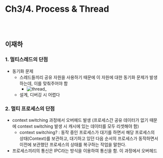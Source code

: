# Ch3/4. Process & Thread 

<br>
<br>

## 이재하
### 1. 멀티스레드의 단점

- 동기화 문제
	- 스레드들끼리 공유 자원을 사용하기 때문에 이 자원에 대한 동기화 문제가 발생하는데, 이를 맞춰주어야 함
	  - ![thread_](https://velog.velcdn.com/images/chjh121/post/d8c055d1-6d7f-468a-ac18-a2206e717478/img.png)
  - 설계, 디버깅 시 어렵다
	
### 2. 멀티 프로세스의 단점

- context switching 과정에서 오버헤드 발생 (프로세스간 공유 데이터가 없기 때문에 context switching 발생 시 캐시에 있는 데이터를 모두 리셋해야 함)
  - context switching? : 동작 중인 프로세스가 대기를 하면서 해당 프로세스의 상태(Context)를 보관하고, 대기하고 있던 다음 순서의 프로세스가 동작하면서 이전에 보관했던 프로세스의 상태를 복구하는 작업을 말한다. 
- 프로세스끼리의 통신은 IPC라는 방식을 이용하여 통신을 함. 이 과정에서 오버헤드
